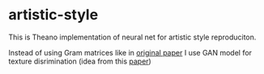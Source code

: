 # artistic-style
This is Theano implementation of neural net for artistic style reproduciton.

Instead of using Gram matrices like in [original paper](http://arxiv.org/abs/1508.06576) I use GAN model for texture disrimination (idea from this [paper](http://arxiv.org/pdf/1603.03417v1.pdf))
